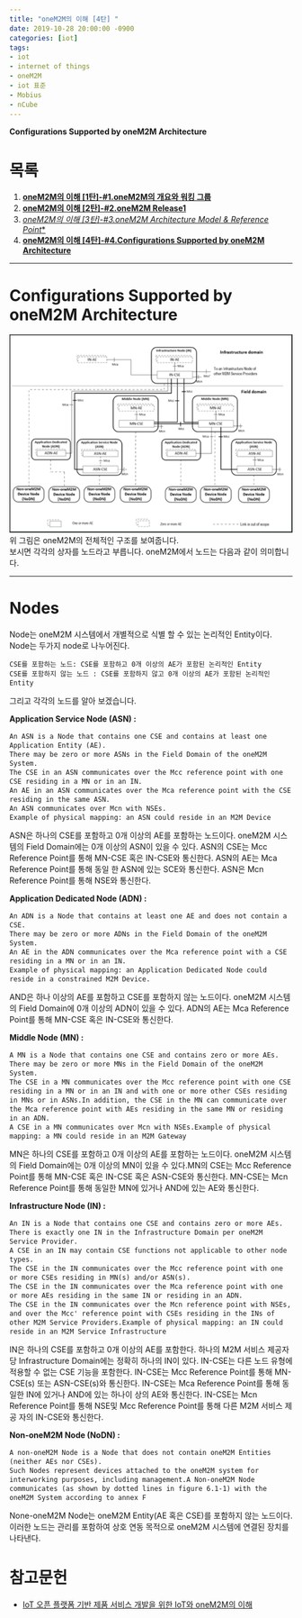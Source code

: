 ```yaml
---
title: "oneM2M의 이해 [4탄] "
date: 2019-10-28 20:00:00 -0900
categories: [iot]
tags: 
- iot
- internet of things
- oneM2M
- iot 표준
- Mobius
- nCube
---
```


**Configurations Supported by oneM2M Architecture**  
 
# 목록    
1. [**oneM2M의 이해 [1탄]-#1.oneM2M의 개요와 워킹 그룹**](https://lbm93.github.io/iot/iot-onem2m1/)
2. [**oneM2M의 이해 [2탄]-#2.oneM2M Release1**](https://lbm93.github.io/iot/iot-onem2m2/)
3. [*oneM2M의 이해 [3탄]-#3.oneM2M Architecture Model & Reference Point**](https://lbm93.github.io/iot/iot-onem2m3/)
4. [**oneM2M의 이해 [4탄]-#4.Configurations Supported by oneM2M Architecture**](https://lbm93.github.io/iot/iot-onem2m4/)  
  
---

# Configurations Supported by oneM2M Architecture
![그림1](/assets/images/img/iot-onem2m/5.PNG)
위 그림은 oneM2M의 전체적인 구조를 보여줍니다.  
보시면 각각의 상자를 노드라고 부릅니다. oneM2M에서 노드는 다음과 같이 의미합니다.

---

# Nodes
Node는 oneM2M 시스템에서 개별적으로 식별 할 수 있는 논리적인 Entity이다.  
Node는 두가지 node로 나누어진다.  

```
CSE를 포함하는 노드: CSE를 포함하고 0개 이상의 AE가 포함된 논리적인 Entity  
CSE를 포함하지 않는 노드 : CSE를 포함하지 않고 0개 이상의 AE가 포함된 논리적인 Entity 
```  
  
그리고 각각의 노드를 알아 보겠습니다.

**Application Service Node (ASN) :**
```
An ASN is a Node that contains one CSE and contains at least one Application Entity (AE).  
There may be zero or more ASNs in the Field Domain of the oneM2M System.  
The CSE in an ASN communicates over the Mcc reference point with one CSE residing in a MN or in an IN.  
An AE in an ASN communicates over the Mca reference point with the CSE residing in the same ASN.  
An ASN communicates over Mcn with NSEs.  
Example of physical mapping: an ASN could reside in an M2M Device
```
  
ASN은 하나의 CSE를 포함하고 0개 이상의 AE를 포함하는 노드이다. oneM2M 시스템의 Field Domain에는 0개 이상의 ASN이 있을 수 있다. ASN의 CSE는 Mcc Reference Point를 통해 MN-CSE 혹은 IN-CSE와 통신한다. ASN의 AE는 Mca Reference Point를 통해 동일 한 ASN에 있는 SCE와 통신한다. ASN은 Mcn Reference Point를 통해 NSE와 통신한다.
  
  
**Application Dedicated Node (ADN) :**
```
An ADN is a Node that contains at least one AE and does not contain a CSE.  
There may be zero or more ADNs in the Field Domain of the oneM2M System.  
An AE in the ADN communicates over the Mca reference point with a CSE residing in a MN or in an IN.  
Example of physical mapping: an Application Dedicated Node could reside in a constrained M2M Device.
```
  

AND은 하나 이상의 AE를 포함하고 CSE를 포함하지 않는 노드이다. oneM2M 시스템의 Field Domain에 0개 이상의 ADN이 있을 수 있다. ADN의 AE는 Mca Reference Point를 통해 MN-CSE 혹은 IN-CSE와 통신한다.
  
  
**Middle Node (MN) :**
```
A MN is a Node that contains one CSE and contains zero or more AEs.  
There may be zero or more MNs in the Field Domain of the oneM2M System.  
The CSE in a MN communicates over the Mcc reference point with one CSE residing in a MN or in an IN and with one or more other CSEs residing in MNs or in ASNs.In addition, the CSE in the MN can communicate over the Mca reference point with AEs residing in the same MN or residing in an ADN.
A CSE in a MN communicates over Mcn with NSEs.Example of physical mapping: a MN could reside in an M2M Gateway
```
  
MN은 하나의 CSE를 포함하고 0개 이상의 AE를 포함하는 노드이다. oneM2M 시스템의 Field Domain에는 0개 이상의 MN이 있을 수 있다.MN의 CSE는 Mcc Reference Point를 통해 MN-CSE 혹은 IN-CSE 혹은 ASN-CSE와 통신한다. MN-CSE는 Mcn Reference Point를 통해 동일한 MN에 있거나 AND에 있는 AE와 통신한다.
  
  
**Infrastructure Node (IN) :**
```
An IN is a Node that contains one CSE and contains zero or more AEs. 
There is exactly one IN in the Infrastructure Domain per oneM2M Service Provider.  
A CSE in an IN may contain CSE functions not applicable to other node types.  
The CSE in the IN communicates over the Mcc reference point with one or more CSEs residing in MN(s) and/or ASN(s).  
The CSE in the IN communicates over the Mca reference point with one or more AEs residing in the same IN or residing in an ADN.  
The CSE in the IN communicates over the Mcn reference point with NSEs, and over the Mcc' reference point with CSEs residing in the INs of other M2M Service Providers.Example of physical mapping: an IN could reside in an M2M Service Infrastructure
```
IN은 하나의 CSE를 포함하고 0개 이상의 AE를 포함한다. 하나의 M2M 서비스 제공자 당 Infrastructure Domain에는 정확히 하나의 IN이 있다. IN-CSE는 다른 노드 유형에 적용할 수 없는 CSE 기능을 포함한다. IN-CSE는 Mcc Reference Point를 통해 MN-CSE(s) 또는 ASN-CSE(s)와 통신한다. IN-CSE는 Mca Reference Point를 통해 동일한 IN에 있거나 AND에 있는 하나이 상의 AE와 통신한다. IN-CSE는 Mcn Reference Point를 통해 NSE및 Mcc Reference Point를 통해 다른 M2M 서비스 제공 자의 IN-CSE와 통신한다. 
  
  
**Non-oneM2M Node (NoDN) :**
```
A non-oneM2M Node is a Node that does not contain oneM2M Entities (neither AEs nor CSEs).  
Such Nodes represent devices attached to the oneM2M system for interworking purposes, including management.A Non-oneM2M Node communicates (as shown by dotted lines in figure 6.1-1) with the oneM2M System according to annex F
```
None-oneM2M Node는 oneM2M Entity(AE 혹은 CSE)를 포함하지 않는 노드이다. 이러한 노드는 관리를 포함하여 상호 연동 목적으로 oneM2M 시스템에 연결된 장치를 나타낸다.


# 참고문헌
- [IoT 오픈 플랫폼 기반 제품 서비스 개발을 위한 IoT와 oneM2M의 이해](http://www.iotocean.org/main/)
